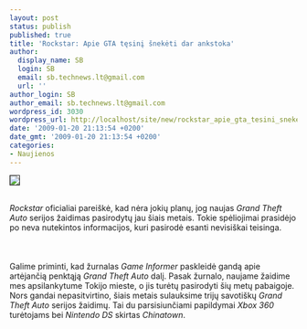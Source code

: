 ```yaml
---
layout: post
status: publish
published: true
title: 'Rockstar: Apie GTA tęsinį šnekėti dar ankstoka'
author:
  display_name: SB
  login: SB
  email: sb.technews.lt@gmail.com
  url: ''
author_login: SB
author_email: sb.technews.lt@gmail.com
wordpress_id: 3030
wordpress_url: http://localhost/site/new/rockstar_apie_gta_tesini_sneketi_dar_ankstoka/
date: '2009-01-20 21:13:54 +0200'
date_gmt: '2009-01-20 21:13:54 +0200'
categories:
- Naujienos
---
```

<div class="imgright"><img src="http://tbn3.google.com/images?q=tbn:FrCPJSN2crTJVM:http://www.pastemagazine.com/articles/2008/03/31/final_grand_theft_auto_iv_trailer_revealed_440x300.jpg" border="1"></div>
<p><br><i>Rockstar</i> oficialiai pareiškė, kad nėra jokių planų, jog naujas <i>Grand Theft Auto</i> serijos žaidimas pasirodytų jau šiais metais. Tokie spėliojimai prasidėjo po neva nutekintos informacijos, kuri pasirodė esanti nevisiškai teisinga.<br />
<br><br />
<br>Galime priminti, kad žurnalas <i>Game Informer</i> paskleidė gandą apie artėjančią penktąją <i>Grand Theft Auto</i> dalį. Pasak žurnalo, naujame žaidime mes apsilankytume Tokijo mieste, o jis turėtų pasirodyti šių metų pabaigoje. Nors gandai nepasitvirtino, šiais metais sulauksime trijų savotiškų <i>Grand Theft Auto</i> serijos žaidimų. Tai du parsisiunčiami papildymai <i>Xbox 360</i> turėtojams bei <i>Nintendo DS</i> skirtas <i>Chinatown</i>.<br />
<br><br />
<br><br />
<br></p>
